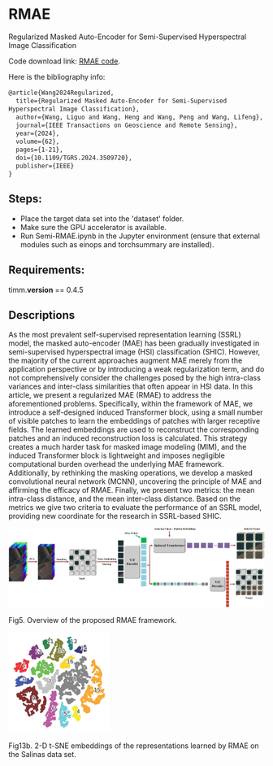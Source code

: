 # RMAE
Regularized Masked Auto-Encoder for Semi-Supervised Hyperspectral Image Classification

Code download link: [RMAE code](https://github.com/swiftest/RMAE/archive/refs/heads/main.zip).

Here is the bibliography info:
<br/>

```jason
@article{Wang2024Regularized,  
  title={Regularized Masked Auto-Encoder for Semi-Supervised Hyperspectral Image Classification},  
  author={Wang, Liguo and Wang, Heng and Wang, Peng and Wang, Lifeng},  
  journal={IEEE Transactions on Geoscience and Remote Sensing},  
  year={2024},
  volume={62},
  pages={1-21},
  doi={10.1109/TGRS.2024.3509720},  
  publisher={IEEE}  
}
```

## Steps:
- Place the target data set into the 'dataset' folder.
- Make sure the GPU accelerator is available.
- Run Semi-RMAE.ipynb in the Jupyter environment (ensure that external modules such as einops and torchsummary are installed).

## Requirements:
timm.__version__ == 0.4.5

## Descriptions

As the most prevalent self-supervised representation learning (SSRL) model, the masked auto-encoder (MAE) has been gradually investigated in semi-supervised hyperspectral image (HSI) classification (SHIC). However, the majority of the current approaches augment MAE merely from the application perspective or by introducing a weak regularization term, and do not comprehensively consider the challenges posed by the high intra-class variances and inter-class similarities that often appear in HSI data. In this article, we present a regularized MAE (RMAE) to address the aforementioned problems. Specifically, within the framework of MAE, we introduce a self-designed induced Transformer block, using a small number of visible patches to learn the embeddings of patches with larger receptive fields. The learned embeddings are used to reconstruct the corresponding patches and an induced reconstruction loss is calculated. This strategy creates a much harder task for masked image modeling (MIM), and the induced Transformer block is lightweight and imposes negligible computational burden overhead the underlying MAE framework. Additionally, by rethinking the masking operations, we develop a masked convolutional neural network (MCNN), uncovering the principle of MAE and affirming the efficacy of RMAE. Finally, we present two metrics: the mean intra-class distance, and the mean inter-class distance. Based on the metrics we give two criteria to evaluate the performance of an SSRL model, providing new coordinate for the research in SSRL-based SHIC.

<img src="figure/RMAE.png" width="610"/>

Fig5. Overview of the proposed RMAE framework.


<img src="figure/tsne_rmae_salinas.png" width="200"/>

Fig13b. 2-D t-SNE embeddings of the representations learned by RMAE on the Salinas data set.

